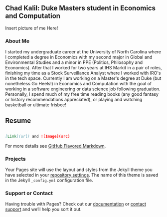 ## Chad Kalil: Duke Masters student in Economics and Computation

Insert picture of me Here!

### About Me

I started my undergraduate career at the University of North Carolina where I completed a degree in Economics with my second major in Global and Environmental Studies and a minor in PPE (Politics, Philosophy and Economics). After that I worked for two years at IHS Markit in a pair of roles, finishing my time as a Stock Surveillance Analyst where I worked with IRO's in the tech space. Currently I am working on a Master's degree at Duke (but nonetheless Go Heels!) in Economics and Computation with the goal of working in a software engineering or data science job following graduation. Personally, I spend much of my free time reading books (any good fantasy or history recommendations appreciated), or playing and watching basketball or ultimate frisbee!

## Resume
```markdown

[Link](url) and ![Image](src)
```

For more details see [GitHub Flavored Markdown](https://guides.github.com/features/mastering-markdown/).

### Projects

Your Pages site will use the layout and styles from the Jekyll theme you have selected in your [repository settings](https://github.com/chadk94/chadk94/settings). The name of this theme is saved in the Jekyll `_config.yml` configuration file.

### Support or Contact

Having trouble with Pages? Check out our [documentation](https://docs.github.com/categories/github-pages-basics/) or [contact support](https://support.github.com/contact) and we’ll help you sort it out.

